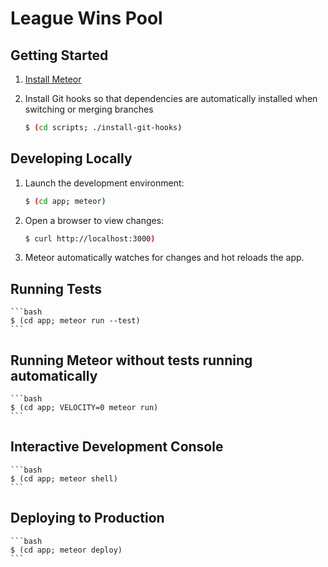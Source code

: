 # League Wins Pool

## Getting Started

1. [Install Meteor](https://www.meteor.com/install)
2. Install Git hooks so that dependencies are automatically installed when switching or merging branches

    ```bash
    $ (cd scripts; ./install-git-hooks)
    ```


## Developing Locally

1. Launch the development environment:

    ```bash
    $ (cd app; meteor)
    ```

2. Open a browser to view changes:

    ```bash
    $ curl http://localhost:3000)
    ```

3. Meteor automatically watches for changes and hot reloads the app.


## Running Tests

    ```bash
    $ (cd app; meteor run --test)
    ```


## Running Meteor without tests running automatically

    ```bash
    $ (cd app; VELOCITY=0 meteor run)
    ```
    

## Interactive Development Console

    ```bash
    $ (cd app; meteor shell)
    ```


## Deploying to Production

    ```bash
    $ (cd app; meteor deploy)
    ```
